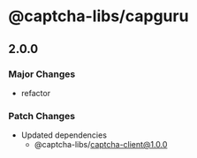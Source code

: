 # @captcha-libs/capguru

## 2.0.0

### Major Changes

- refactor

### Patch Changes

- Updated dependencies
  - @captcha-libs/captcha-client@1.0.0
